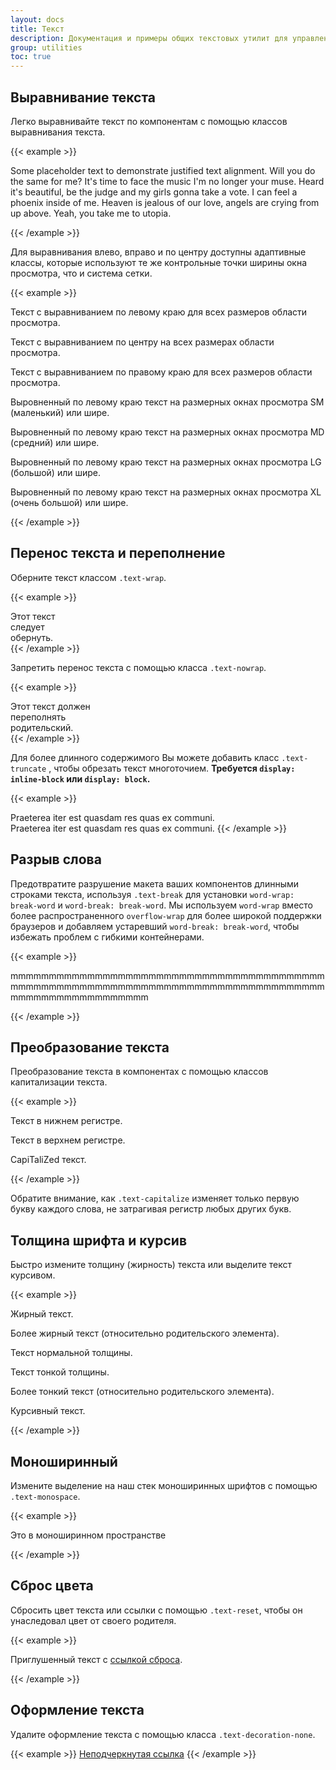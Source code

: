 ```yaml
---
layout: docs
title: Текст
description: Документация и примеры общих текстовых утилит для управления выравниванием, обтеканием, весом и т.д.
group: utilities
toc: true
---
```


## Выравнивание текста

Легко выравнивайте текст по компонентам с помощью классов выравнивания текста.

{{< example >}}
<p class="text-justify">Some placeholder text to demonstrate justified text alignment. Will you do the same for me? It's time to face the music I'm no longer your muse. Heard it's beautiful, be the judge and my girls gonna take a vote. I can feel a phoenix inside of me. Heaven is jealous of our love, angels are crying from up above. Yeah, you take me to utopia.</p>
{{< /example >}}

Для выравнивания влево, вправо и по центру доступны адаптивные классы, которые используют те же контрольные точки ширины окна просмотра, что и система сетки.

{{< example >}}
<p class="text-left">Текст с выравниванием по левому краю для всех размеров области просмотра.</p>
<p class="text-center">Текст с выравниванием по центру на всех размерах области просмотра.</p>
<p class="text-right">Текст с выравниванием по правому краю для всех размеров области просмотра.</p>

<p class="text-sm-left">Выровненный по левому краю текст на размерных окнах просмотра SM (маленький) или шире.</p>
<p class="text-md-left">Выровненный по левому краю текст на размерных окнах просмотра MD (средний) или шире.</p>
<p class="text-lg-left">Выровненный по левому краю текст на размерных окнах просмотра LG (большой) или шире.</p>
<p class="text-xl-left">Выровненный по левому краю текст на размерных окнах просмотра XL (очень большой) или шире.</p>
{{< /example >}}

## Перенос текста и переполнение

Оберните текст классом `.text-wrap`.

{{< example >}}
<div class="badge badge-primary text-wrap" style="width: 6rem;">
  Этот текст следует обернуть.
</div>
{{< /example >}}

Запретить перенос текста с помощью класса `.text-nowrap`.

{{< example >}}
<div class="text-nowrap bd-highlight" style="width: 8rem;">
  Этот текст должен переполнять родительский.
</div>
{{< /example >}}

Для более длинного содержимого Вы можете добавить класс `.text-truncate` , чтобы обрезать текст многоточием. **Требуется `display: inline-block` или `display: block`.**

{{< example >}}
<!-- Блочный уровень -->
<div class="row">
  <div class="col-2 text-truncate">
    Praeterea iter est quasdam res quas ex communi.
  </div>
</div>

<!-- Встроенный уровень -->
<span class="d-inline-block text-truncate" style="max-width: 150px;">
  Praeterea iter est quasdam res quas ex communi.
</span>
{{< /example >}}

## Разрыв слова

Предотвратите разрушение макета ваших компонентов длинными строками текста, используя `.text-break` для установки `word-wrap: break-word` и `word-break: break-word`. Мы используем `word-wrap` вместо более распространенного `overflow-wrap` для более широкой поддержки браузеров и добавляем устаревший `word-break: break-word`, чтобы избежать проблем с гибкими контейнерами.

{{< example >}}
<p class="text-break">mmmmmmmmmmmmmmmmmmmmmmmmmmmmmmmmmmmmmmmmmmmmmmmmmmmmmmmmmmmmmmmmmmmmmmmmmmmmmmmmmmmmmmmmmmmmmmmmmmmm</p>
{{< /example >}}

## Преобразование текста

Преобразование текста в компонентах с помощью классов капитализации текста.

{{< example >}}
<p class="text-lowercase">Текст в нижнем регистре.</p>
<p class="text-uppercase">Текст в верхнем регистре.</p>
<p class="text-capitalize">CapiTaliZed текст.</p>
{{< /example >}}

Обратите внимание, как `.text-capitalize` изменяет только первую букву каждого слова, не затрагивая регистр любых других букв.

## Толщина шрифта и курсив

Быстро измените толщину (жирность) текста или выделите текст курсивом.

{{< example >}}
<p class="font-weight-bold">Жирный текст.</p>
<p class="font-weight-bolder">Более жирный текст (относительно родительского элемента).</p>
<p class="font-weight-normal">Текст нормальной толщины.</p>
<p class="font-weight-light">Текст тонкой толщины.</p>
<p class="font-weight-lighter">Более тонкий текст (относительно родительского элемента).</p>
<p class="font-italic">Курсивный текст.</p>
{{< /example >}}

## Моноширинный

Измените выделение на наш стек моноширинных шрифтов с помощью `.text-monospace`.

{{< example >}}
<p class="text-monospace">Это в моноширинном пространстве</p>
{{< /example >}}

## Сброс цвета

Сбросить цвет текста или ссылки с помощью `.text-reset`, чтобы он унаследовал цвет от своего родителя.

{{< example >}}
<p class="text-muted">
  Приглушенный текст с <a href="#" class="text-reset">ссылкой сброса</a>.
</p>
{{< /example >}}

## Оформление текста

Удалите оформление текста с помощью класса `.text-decoration-none`.

{{< example >}}
<a href="#" class="text-decoration-none">Неподчеркнутая ссылка</a>
{{< /example >}}
